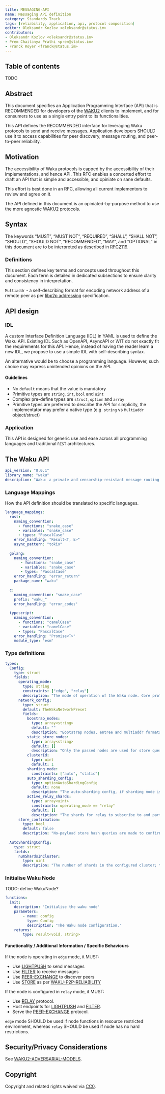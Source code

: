 ```yaml
---
title: MESSAGING-API
name: Messaging API definition
category: Standards Track
tags: [reliability, application, api, protocol composition]
editor: Oleksandr Kozlov <oleksandr@status.im>
contributors:
- Oleksandr Kozlov <oleksandr@status.im>
- Prem Chaitanya Prathi <prem@status.im>
- Franck Royer <franck@status.im>
---
```


## Table of contents

TODO

## Abstract

This document specifies an Application Programming Interface (API) that is RECOMMENDED for developers of the [WAKU2](https://github.com/vacp2p/rfc-index/blob/7b443c1aab627894e3f22f5adfbb93f4c4eac4f6/waku/standards/core/10/waku2.md) clients to implement,
and for consumers to use as a single entry point to its functionalities.

This API defines the RECOMMENDED interface for leveraging Waku protocols to send and receive messages. 
Application developers SHOULD use it to access capabilities for peer discovery, message routing, and peer-to-peer reliability.

## Motivation

The accessibility of Waku protocols is capped by the accessibility of their implementations, and hence API.
This RFC enables a concerted effort to draft an API that is simple and accessible, and opiniate on sane defaults.

This effort is best done in an RFC, allowing all current implementors to review and agree on it. 

The API defined in this document is an opiniated-by-purpose method to use the more agnostic [WAKU2]() protocols.

## Syntax

The keywords “MUST”, “MUST NOT”, “REQUIRED”, “SHALL”, “SHALL NOT”, “SHOULD”, “SHOULD NOT”, 
“RECOMMENDED”, “MAY”, and “OPTIONAL” in this document are to be interpreted as described in [RFC2119](https://www.ietf.org/rfc/rfc2119.txt).

### Definitions

This section defines key terms and concepts used throughout this document.
Each term is detailed in dedicated subsections to ensure clarity and consistency in interpretation.

`Multiaddr` - a self-describing format for encoding network address of a remote peer as per [libp2p addressing](https://github.com/libp2p/specs/blob/6d38f88f7b2d16b0e4489298bcd0737a6d704f7e/addressing/README.md) specification.

## API design

### IDL

A custom Interface Definition Language (IDL) in YAML is used to define the Waku API.
Existing IDL Such as OpenAPI, AsyncAPI or WIT do not exactly fit the requirements for this API.
Hence, instead of having the reader learn a new IDL, we propose to use a simple IDL with self-describing syntax.

An alternative would be to choose a programming language. However, such choice may express unintended opinions on the API.

#### Guidelines

- No `default` means that the value is mandatory
- Primitive types are `string`, `int`, `bool` and `uint`
- Complex pre-define types are `struct`, `option` and `array`
- Primitive types are preferred to describe the API for simplicity, the implementator may prefer a native type (e.g. `string` vs `Multiaddr` object/struct)

### Application

This API is designed for generic use and ease across all programming languages and traditional `REST` architectures.

## The Waku API

```yaml
api_version: "0.0.1"
library_name: "waku"
description: "Waku: a private and censorship-resistant message routing library."
```
### Language Mappings

How the API definition should be translated to specific languages.

```yaml
language_mappings:
  rust:
    naming_convention:
      - functions: "snake_case"
      - variables: "snake_case"
      - types: "PascalCase"
    error_handling: "Result<T, E>"
    async_pattern: "tokio"
    
  golang: 
    naming_convention:
       - functions: "snake_case"
       - variables: "snake_case"
       - types: "PascalCase"
    error_handling: "error_return"
    package_name: "waku"
    
  c:
    naming_convention: "snake_case"
    prefix: "waku_"
    error_handling: "error_codes"
    
  typescript:
    naming_convention:
      - functions: "camelCase"
      - variables: "camelCase"
      - types: "PascalCase"
    error_handling: "Promise<T>"
    module_type: "esm"
```


### Type definitions

```yaml
types:
  Config:
    type: struct
    fields:
      operating_mode: 
        type: string
        constraints: ["edge", "relay"]
        description: "The mode of operation of the Waku node. Core protocols used by the node are inferred from this mode."
      network_config:
        type: struct
        default: TheWakuNetworkPreset
        fields:
          boostrap_nodes:
            type: array<string>
            default: ""
            description: "Bootstrap nodes, entree and multiaddr formats are accepted."
          static_store_nodes:
            type: array<string>
            default: []
            description: "Only the passed nodes are used for store queries, discovered store nodes are discarded."
          clusterId:
            type: uint
            default: 1
          sharding_mode:
            constraints: ["auto", "static"]
          auto_sharding_config:
            type: optionAutoShardingConfig
            default: none
            description: "The auto-sharding config, if sharding mode is `auto`"
          active_relay_shards:
            type: array<uint>
            constraints: operating_mode == "relay"
            default: []
            description: "The shards for relay to subscribe to and participate in." 
      store_confirmation:
        type: bool
        default: false
        description: "No-payload store hash queries are made to confirm whether outbound messages where received by remote store node."
          
  AutoShardingConfig:
    type: struct
    fields:
      numShardsInCluster:
        type: uint
        description: "The number of shards in the configured cluster; this is a globally agreed value for each cluster."
```

### Initialise Waku Node

TODO: define WakuNode?

```yaml
functions:
  init:
    description: "Initialise the waku node"
    parameters:
        - name: config
          type: Config
          description: "The Waku node configuration."
    returns:
        type: result<void, string>
```

#### Functionality / Additional Information / Specific Behaviours

If the node is operating in `edge` mode, it MUST:

- Use [LIGHTPUSH](/standards/core/lightpush.md) to send messages
- Use [FILTER](https://github.com/vacp2p/rfc-index/blob/7b443c1aab627894e3f22f5adfbb93f4c4eac4f6/waku/standards/core/12/filter.md) to receive messages
- Use [PEER-EXCHANGE](https://github.com/vacp2p/rfc-index/blob/f08de108457eed828dadbd36339433c586701267/waku/standards/core/34/peer-exchange.md#abstract) to discover peers
- Use [STORE](../standards/core/store.md) as per [WAKU-P2P-RELIABILITY]()

If the node is configured in `relay` mode, it MUST:

- Use [RELAY](https://github.com/vacp2p/rfc-index/blob/0277fd0c4dbd907dfb2f0c28b6cde94a335e1fae/waku/standards/core/11/relay.md) protocol.
- Host endpoints for [LIGHTPUSH](../standards/core/lightpush.md) and [FILTER](https://github.com/vacp2p/rfc-index/blob/7b443c1aab627894e3f22f5adfbb93f4c4eac4f6/waku/standards/core/12/filter.md).
- Serve the [PEER-EXCHANGE](https://github.com/vacp2p/rfc-index/blob/f08de108457eed828dadbd36339433c586701267/waku/standards/core/34/peer-exchange.md#abstract) protocol.

`edge` mode SHOULD be used if node functions in resource restricted environment,
whereas `relay` SHOULD be used if node has no hard restrictions.

## Security/Privacy Considerations

See [WAKU2-ADVERSARIAL-MODELS](https://github.com/waku-org/specs/blob/master/informational/adversarial-models.md).

## Copyright

Copyright and related rights waived via [CC0](https://creativecommons.org/publicdomain/zero/1.0/).

